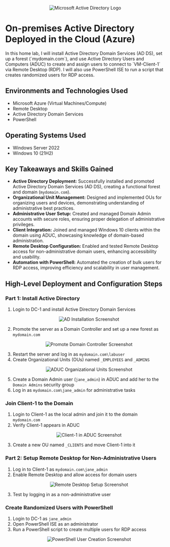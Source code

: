 <p align="center">
  <img src="https://i.imgur.com/pU5A58S.png" alt="Microsoft Active Directory Logo"/>
</p>

<h1>On-premises Active Directory Deployed in the Cloud (Azure)</h1>
In this home lab, I will install Active Directory Domain Services (AD DS), set up a forest (`mydomain.com`), and use Active Directory Users and Computers (ADUC) to create and assign users to connect to `VM-Client-1` via Remote Desktop (RDP). I will also use PowerShell ISE to run a script that creates randomized users for RDP access.

<h2>Environments and Technologies Used</h2>
<ul>
  <li>Microsoft Azure (Virtual Machines/Compute)</li>
  <li>Remote Desktop</li>
  <li>Active Directory Domain Services</li>
  <li>PowerShell</li>
</ul>

<h2>Operating Systems Used</h2>
<ul>
  <li>Windows Server 2022</li>
  <li>Windows 10 (21H2)</li>
</ul>
<h2>Key Takeaways and Skills Gained</h2>
<ul>
  <li><strong>Active Directory Deployment:</strong> Successfully installed and promoted Active Directory Domain Services (AD DS), creating a functional forest and domain (<code>mydomain.com</code>).</li>
  <li><strong>Organizational Unit Management:</strong> Designed and implemented OUs for organizing users and devices, demonstrating understanding of administrative best practices.</li>
  <li><strong>Administrative User Setup:</strong> Created and managed Domain Admin accounts with secure roles, ensuring proper delegation of administrative privileges.</li>
  <li><strong>Client Integration:</strong> Joined and managed Windows 10 clients within the domain using ADUC, showcasing knowledge of domain-based administration.</li>
  <li><strong>Remote Desktop Configuration:</strong> Enabled and tested Remote Desktop access for non-administrative domain users, enhancing accessibility and usability.</li>
  <li><strong>Automation with PowerShell:</strong> Automated the creation of bulk users for RDP access, improving efficiency and scalability in user management.</li>
</ul>
<h2>High-Level Deployment and Configuration Steps</h2>

<h3>Part 1: Install Active Directory</h3>
<ol>
  <li>Login to DC-1 and install Active Directory Domain Services</li>
  <p align="center">
    <img src="https://github.com/user-attachments/assets/bfd0079c-3d85-4696-9537-d63fad2596cc" alt="AD Installation Screenshot" />
  </p>

  <li>Promote the server as a Domain Controller and set up a new forest as <code>mydomain.com</code></li>
  <p align="center">
    <img src="https://github.com/user-attachments/assets/79352e0e-f5d7-42cd-b4b4-cbfb84ee0230" alt="Promote Domain Controller Screenshot" />
  </p>

  <li>Restart the server and log in as <code>mydomain.com\labuser</code></li>
  <li>Create Organizational Units (OUs) named <code>_EMPLOYEES</code> and <code>_ADMINS</code></li>
  <p align="center">
    <img src="https://github.com/user-attachments/assets/d379e361-fbd5-41ce-b3cd-c3f23740291b" alt="ADUC Organizational Units Screenshot" />
  </p>

  <li>Create a Domain Admin user (<code>jane_admin</code>) in ADUC and add her to the <code>Domain Admins</code> security group</li>
  <li>Log in as <code>mydomain.com\jane_admin</code> for administrative tasks</li>
</ol>

<h3>Join Client-1 to the Domain</h3>
<ol>
  <li>Login to Client-1 as the local admin and join it to the domain <code>mydomain.com</code></li>
  <li>Verify Client-1 appears in ADUC</li>
  <p align="center">
    <img src="https://github.com/user-attachments/assets/08d3fa62-dace-4b14-9286-f87454232184" alt="Client-1 in ADUC Screenshot" />
  </p>

  <li>Create a new OU named <code>_CLIENTS</code> and move Client-1 into it</li>
</ol>

<h3>Part 2: Setup Remote Desktop for Non-Administrative Users</h3>
<ol>
  <li>Log in to Client-1 as <code>mydomain.com\jane_admin</code></li>
  <li>Enable Remote Desktop and allow access for domain users</li>
  <p align="center">
    <img src="https://github.com/user-attachments/assets/b5796d06-cfbd-4e40-a09e-08034bf7f68b" alt="Remote Desktop Setup Screenshot" />
  </p>

  <li>Test by logging in as a non-administrative user</li>
</ol>

<h3>Create Randomized Users with PowerShell</h3>
<ol>
  <li>Login to DC-1 as <code>jane_admin</code></li>
  <li>Open PowerShell ISE as an administrator</li>
  <li>Run a PowerShell script to create multiple users for RDP access</li>
  <p align="center">
    <img src="https://github.com/user-attachments/assets/54e8f607-4f7b-407c-84e2-adce0f33bb04" alt="PowerShell User Creation Screenshot" />
  </p>
</ol>


</ul>

